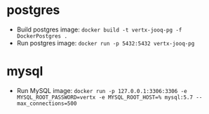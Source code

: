 # postgres
- Build postgres image: `docker build -t vertx-jooq-pg -f DockerPostgres .`
- Run postgres image: `docker run -p 5432:5432 vertx-jooq-pg`

# mysql
- Run MySQL image: `docker run -p 127.0.0.1:3306:3306 -e MYSQL_ROOT_PASSWORD=vertx -e MYSQL_ROOT_HOST=% mysql:5.7 --max_connections=500`

